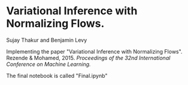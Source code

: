 # Variational Inference with Normalizing Flows.

Sujay Thakur and Benjamin Levy

Implementing the paper "Variational Inference with Normalizing Flows". Rezende &amp; Mohamed, 2015. *Proceedings of the 32nd International Conference on Machine Learning.*

The final notebook is called "Final.ipynb"

